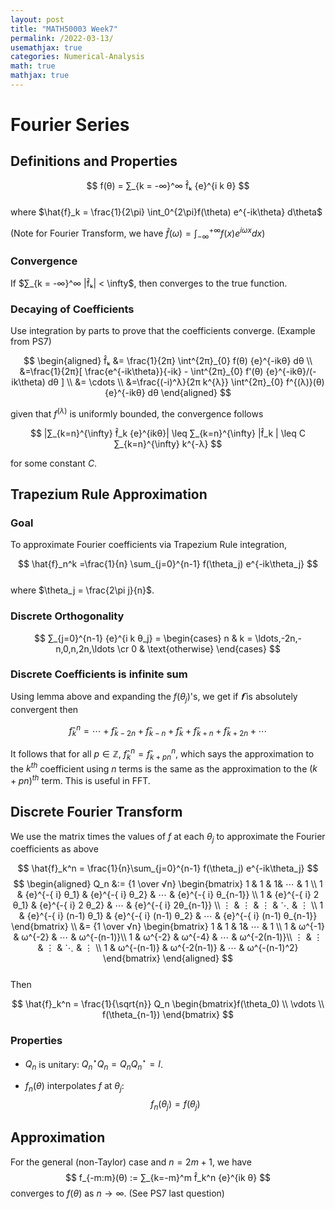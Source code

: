 ```yaml
---
layout: post
title: "MATH50003 Week7"
permalink: /2022-03-13/
usemathjax: true
categories: Numerical-Analysis
math: true
mathjax: true
---  
```


# **Fourier Series**  

## **Definitions and Properties**
$$
f(θ) = ∑_{k = -∞}^∞ f̂ₖ {e}^{i k θ}
$$  
where $\hat{f}_k = \frac{1}{2\pi} \int_0^{2\pi}f(\theta) e^{-ik\theta} d\theta$  

(Note for Fourier Transform, we have $\hat{f}(\omega) = \int_{-\infty}^{+\infty} f(x) e^{i\omega x}dx$)  

### **Convergence**  
If $∑_{k = -∞}^∞ |f̂ₖ| < \infty$, then converges to the true function.  


### **Decaying of Coefficients**  

Use integration by parts to prove that the coefficients converge. (Example from PS7)  

$$
\begin{aligned}
f̂ₖ &= \frac{1}{2π} \int^{2π}_{0} f(θ) {e}^{-ikθ} dθ \\
&=\frac{1}{2π}[ \frac{e^{-ik\theta}}{-ik} - \int^{2π}_{0} f'(θ) {e}^{-ikθ}/(-ik\theta) dθ ] \\
&= \cdots \\
&=\frac{(-i)^λ}{2π k^{λ}} \int^{2π}_{0} f^{(λ)}(θ) {e}^{-ikθ} dθ
\end{aligned}
$$  

given that $f^{(λ)}$ is uniformly bounded, the convergence follows  

$$
|∑_{k=n}^{\infty} f̂_k {e}^{ikθ}| \leq ∑_{k=n}^{\infty} |f̂_k | \leq C ∑_{k=n}^{\infty} k^{-λ} 
$$

for some constant $C$.

## **Trapezium Rule Approximation**  

### **Goal**  

To approximate Fourier coefficients via Trapezium Rule integration,  

$$
\hat{f}_n^k =\frac{1}{n} \sum_{j=0}^{n-1} f(\theta_j) e^{-ik\theta_j}
$$  
where $\theta_j = \frac{2\pi j}{n}$.  

### **Discrete Orthogonality**  

$$
∑_{j=0}^{n-1} {e}^{i k θ_j} = \begin{cases} n & k = \ldots,-2n,-n,0,n,2n,\ldots  \cr
0 & \text{otherwise}
\end{cases}
$$  

### **Discrete Coefficients is infinite sum**  

Using lemma above and expanding the $f(\theta_j)$'s, we get if $𝐟̂$ is absolutely convergent then  

$$
f̂_k^n = ⋯ + f̂_{k-2n} + f̂_{k-n} + f̂_k + f̂_{k+n} + f̂_{k+2n} + ⋯
$$

It follows that for all $p ∈ ℤ$, $f̂_k^n = f̂_{k+pn}^n$, which says the approximation to the $k^{th}$ coefficient using $n$ terms is the same as the approximation to the $(k+pn)^{th}$ term. This is useful in FFT.


## **Discrete Fourier Transform**  
We use the matrix times the values of $f$ at each $\theta_j$ to approximate the Fourier coefficients as above  

$$
\hat{f}_k^n = \frac{1}{n}\sum_{j=0}^{n-1} f(\theta_j) e^{-ik\theta_j}
$$
$$
\begin{aligned}
Q_n &:= {1 \over √n} \begin{bmatrix} 1 & 1 & 1&  ⋯ & 1 \\
                                    1 & {e}^{-{ i} θ_1} & {e}^{-{ i} θ_2} & ⋯ & {e}^{-{ i} θ_{n-1}} \\
                                    1 & {e}^{-{ i} 2 θ_1} & {e}^{-{ i} 2 θ_2} & ⋯ & {e}^{-{ i} 2θ_{n-1}} \\
                                    ⋮ & ⋮ & ⋮ & ⋱ & ⋮ \\
                                    1 & {e}^{-{ i} (n-1) θ_1} & {e}^{-{ i} (n-1) θ_2} & ⋯ & {e}^{-{ i} (n-1) θ_{n-1}}
\end{bmatrix} \\
&= {1 \over √n} \begin{bmatrix} 1 & 1 & 1&  ⋯ & 1 \\
                                    1 & ω^{-1} & ω^{-2} & ⋯ & ω^{-(n-1)}\\
                                    1 & ω^{-2} & ω^{-4} & ⋯ & ω^{-2(n-1)}\\
                                    ⋮ & ⋮ & ⋮ & ⋱ & ⋮ \\
                                    1 & ω^{-(n-1)} & ω^{-2(n-1)} & ⋯ & ω^{-(n-1)^2}
\end{bmatrix}
\end{aligned}
$$  
Then  

$$
\hat{f}_k^n = \frac{1}{\sqrt{n}} Q_n \begin{bmatrix}f(\theta_0) \\ 
                                 \vdots \\
                                 f(\theta_{n-1}) 
                   \end{bmatrix}
$$  

### **Properties**  

- $Q_n$ is unitary: $Q_n^⋆ Q_n = Q_n Q_n^⋆ = I$.  

- $f_n(θ)$ interpolates $f$ at $θ_j$:
$$
f_n(θ_j) = f(θ_j)
$$

## **Approximation**  

For the general (non-Taylor) case and $n = 2m+1$, we have
$$
f_{-m:m}(θ) := ∑_{k=-m}^m f̂_k^n {e}^{ik θ}
$$
converges to $f(θ)$ as $n \rightarrow ∞$. (See PS7 last question)  




